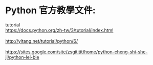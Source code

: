 # Python 官方教學文件:
tutorial
<br/>https://docs.python.org/zh-tw/3/tutorial/index.html<br/>
<br/>http://yltang.net/tutorial/python/6/<br/>
<br/>https://sites.google.com/site/zsgititit/home/python-cheng-shi-she-ji/python-lei-bie<br/>


